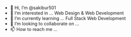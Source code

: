 - 👋 Hi, I’m @sakibur501
- 👀 I’m interested in ... Web Design & Web Development
- 🌱 I’m currently learning ... Full Stack Web Development
- 💞️ I’m looking to collaborate on ...
- 📫 How to reach me ... 

<!---
sakibur501/sakibur501 is a ✨ special ✨ repository because its `README.md` (this file) appears on your GitHub profile.
You can click the Preview link to take a look at your changes.
--->

